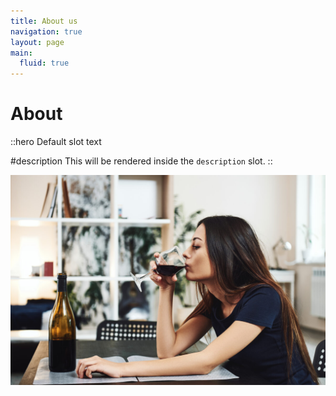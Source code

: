 ```yaml
---
title: About us
navigation: true
layout: page
main:
  fluid: true
---
```

# About

::hero
Default slot text

#description
This will be rendered inside the `description` slot.
::

![my image](/woman-drinking-wine-1200x801.jpg)
